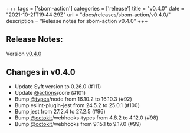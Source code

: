 +++
tags = ['sbom-action']
categories = ['release']
title = "v0.4.0"
date = "2021-10-21T19:44:29Z"
url = "docs/releases/sbom-action/v0.4.0/"
description = "Release notes for sbom-action v0.4.0"
+++

## Release Notes:
Version [v0.4.0](https://github.com/anchore/sbom-action/releases/tag/v0.4.0)

## Changes in v0.4.0

- Update Syft version to 0.26.0 (#111)
- Update [@actions](https://github.com/actions)/core (#101)
- Bump [@types](https://github.com/types)/node from 16.10.2 to 16.10.3 (#92)
- Bump eslint-plugin-jest from 24.5.2 to 25.0.1 (#100)
- Bump jest from 27.2.4 to 27.2.5 (#96)
- Bump [@octokit](https://github.com/octokit)/webhooks-types from 4.8.2 to 4.12.0 (#98)
- Bump [@octokit](https://github.com/octokit)/webhooks from 9.15.1 to 9.17.0 (#99)
